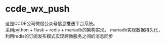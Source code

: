 # ccde_wx_push

这是CCDE公司微信公众号信息推送平台系统。<br>采用python + flask + redis + mariadb的架构实现。
mariadb实现数据持久化，利用redis的订阅发布模式实现跨微服务之间的消息同步
